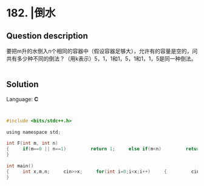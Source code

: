 # 182. |倒水

## Question description


  要把m升的水倒入n个相同的容器中（假设容器足够大），允许有的容量是空的，问共有多少种不同的倒法？（用k表示）5，1，1和1，5，1和1，1，5是同一种倒法。      


## Solution

Language: **C**

```C


#include <bits/stdc++.h>
 
using namespace std;
 
int F(int m, int n)
{     if(m==0 || n==1)         return 1;     else if(m<n)         return F(m,m);     else         return F(m,n-1) + F(m-n,n);
}
 
int main()
{     int x,m,n;     cin>>x;     for(int i=0;i<x;i++)     {         cin>>m>>n;         cout<<F(m,n)<<endl;     }     return 0;
}
```


